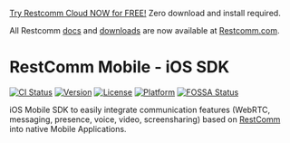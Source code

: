 
[Try Restcomm Cloud NOW for FREE!](https://www.restcomm.com/sign-up/) Zero download and install required.


All Restcomm [docs](https://www.restcomm.com/docs/) and [downloads](https://www.restcomm.com/downloads/) are now available at [Restcomm.com](https://www.restcomm.com).


# RestComm Mobile - iOS SDK

[![CI Status](http://img.shields.io/travis/RestComm/restcomm-ios-sdk.svg?style=flat)](https://travis-ci.org/RestComm/restcomm-ios-sdk)
[![Version](https://img.shields.io/cocoapods/v/restcomm-ios-sdk.svg?style=flat)](http://cocoapods.org/pods/restcomm-ios-sdk)
[![License](https://img.shields.io/cocoapods/l/restcomm-ios-sdk.svg?style=flat)](http://cocoapods.org/pods/restcomm-ios-sdk)
[![Platform](https://img.shields.io/cocoapods/p/restcomm-ios-sdk.svg?style=flat)](http://cocoapods.org/pods/restcomm-ios-sdk)
[![FOSSA Status](https://app.fossa.io/api/projects/git%2Bhttps%3A%2F%2Fgithub.com%2FRestComm%2Frestcomm-ios-sdk.svg?type=shield)](https://app.fossa.io/projects/git%2Bhttps%3A%2F%2Fgithub.com%2FRestComm%2Frestcomm-ios-sdk?ref=badge_shield)

iOS Mobile SDK to easily integrate communication features (WebRTC, messaging, presence, voice, video, screensharing) based on [RestComm](http://restcomm.com/) into native Mobile Applications.

